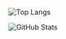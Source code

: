 ![Top Langs](https://github-readme-stats.vercel.app/api/top-langs/?username=omkarxpatel&langs_count=5&theme=dark)


![GitHub Stats](https://github-readme-stats.vercel.app/api?username=omkarxpatel&layout=compact&theme=dark&title_color=AFE1AF)
